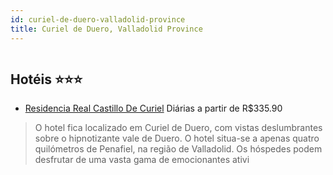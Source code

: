 ```yaml
---
id: curiel-de-duero-valladolid-province
title: Curiel de Duero, Valladolid Province
---
```


<center><img src="http://photos.hotelbeds.com/giata/18/186839/186839a_hb_a_013.jpg" alt="" /></center>


## Hotéis ⭐️⭐️⭐️

-    [Residencia Real Castillo De Curiel](https://www.hurb.com/aud/https://www.hurb.com/hoteis/curiel-de-duero/residencia-real-castillo-de-curiel-JNP-JP106509?cmp=18055) Diárias a partir de R$335.90
   > O hotel fica localizado em Curiel de Duero, com vistas deslumbrantes sobre o hipnotizante vale de Duero. O hotel situa-se a apenas quatro quilómetros de Penafiel, na região de Valladolid. Os hóspedes podem desfrutar de uma vasta gama de emocionantes ativi
